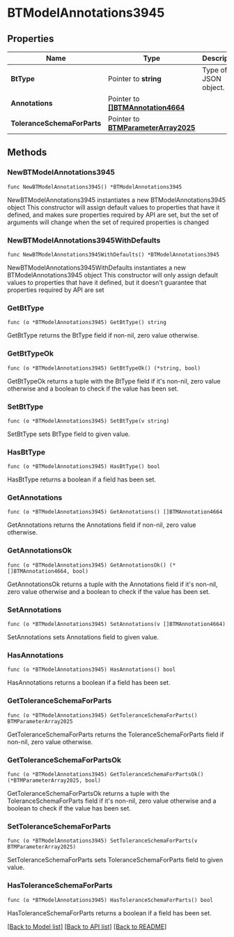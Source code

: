 # BTModelAnnotations3945

## Properties

Name | Type | Description | Notes
------------ | ------------- | ------------- | -------------
**BtType** | Pointer to **string** | Type of JSON object. | [optional] 
**Annotations** | Pointer to [**[]BTMAnnotation4664**](BTMAnnotation4664.md) |  | [optional] 
**ToleranceSchemaForParts** | Pointer to [**BTMParameterArray2025**](BTMParameterArray2025.md) |  | [optional] 

## Methods

### NewBTModelAnnotations3945

`func NewBTModelAnnotations3945() *BTModelAnnotations3945`

NewBTModelAnnotations3945 instantiates a new BTModelAnnotations3945 object
This constructor will assign default values to properties that have it defined,
and makes sure properties required by API are set, but the set of arguments
will change when the set of required properties is changed

### NewBTModelAnnotations3945WithDefaults

`func NewBTModelAnnotations3945WithDefaults() *BTModelAnnotations3945`

NewBTModelAnnotations3945WithDefaults instantiates a new BTModelAnnotations3945 object
This constructor will only assign default values to properties that have it defined,
but it doesn't guarantee that properties required by API are set

### GetBtType

`func (o *BTModelAnnotations3945) GetBtType() string`

GetBtType returns the BtType field if non-nil, zero value otherwise.

### GetBtTypeOk

`func (o *BTModelAnnotations3945) GetBtTypeOk() (*string, bool)`

GetBtTypeOk returns a tuple with the BtType field if it's non-nil, zero value otherwise
and a boolean to check if the value has been set.

### SetBtType

`func (o *BTModelAnnotations3945) SetBtType(v string)`

SetBtType sets BtType field to given value.

### HasBtType

`func (o *BTModelAnnotations3945) HasBtType() bool`

HasBtType returns a boolean if a field has been set.

### GetAnnotations

`func (o *BTModelAnnotations3945) GetAnnotations() []BTMAnnotation4664`

GetAnnotations returns the Annotations field if non-nil, zero value otherwise.

### GetAnnotationsOk

`func (o *BTModelAnnotations3945) GetAnnotationsOk() (*[]BTMAnnotation4664, bool)`

GetAnnotationsOk returns a tuple with the Annotations field if it's non-nil, zero value otherwise
and a boolean to check if the value has been set.

### SetAnnotations

`func (o *BTModelAnnotations3945) SetAnnotations(v []BTMAnnotation4664)`

SetAnnotations sets Annotations field to given value.

### HasAnnotations

`func (o *BTModelAnnotations3945) HasAnnotations() bool`

HasAnnotations returns a boolean if a field has been set.

### GetToleranceSchemaForParts

`func (o *BTModelAnnotations3945) GetToleranceSchemaForParts() BTMParameterArray2025`

GetToleranceSchemaForParts returns the ToleranceSchemaForParts field if non-nil, zero value otherwise.

### GetToleranceSchemaForPartsOk

`func (o *BTModelAnnotations3945) GetToleranceSchemaForPartsOk() (*BTMParameterArray2025, bool)`

GetToleranceSchemaForPartsOk returns a tuple with the ToleranceSchemaForParts field if it's non-nil, zero value otherwise
and a boolean to check if the value has been set.

### SetToleranceSchemaForParts

`func (o *BTModelAnnotations3945) SetToleranceSchemaForParts(v BTMParameterArray2025)`

SetToleranceSchemaForParts sets ToleranceSchemaForParts field to given value.

### HasToleranceSchemaForParts

`func (o *BTModelAnnotations3945) HasToleranceSchemaForParts() bool`

HasToleranceSchemaForParts returns a boolean if a field has been set.


[[Back to Model list]](../README.md#documentation-for-models) [[Back to API list]](../README.md#documentation-for-api-endpoints) [[Back to README]](../README.md)


